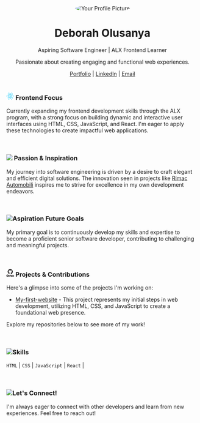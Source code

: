 <div align="center">
  <img src="https://avatars.githubusercontent.com/u/204902484?s=400&u=65d03b06de7c6b8374c1510d5657378c07706c50&v=4" alt="Your Profile Picture" width="150" style="border-radius: 50%;">
  <h1>Deborah Olusanya</h1>
  <p>Aspiring Software Engineer | ALX Frontend Learner</p>
  <p>Passionate about creating engaging and functional web experiences.</p>
  <a href="https://bit.ly/DEBORAHOLUSANYA" target="_blank">Portfolio</a> | 
  <a href="https://www.linkedin.com/in/deborah-olusanya-384156364" target="_blank">LinkedIn</a> | 
  <a href="mailto:deboraholusanya008@gmail.com">Email</a>
</div>

<br />

<h3><img src="https://raw.githubusercontent.com/devicons/devicon/master/icons/react/react-original.svg" alt="React" width="20" height="20"> Frontend Focus</h3>
<p>Currently expanding my frontend development skills through the ALX program, with a strong focus on building dynamic and interactive user interfaces using HTML, CSS, JavaScript, and React. I'm eager to apply these technologies to create impactful web applications.</p>

<br />

<h3><img src="https://raw.githubusercontent.com/devicons/devicon/master/icons/heart/heart-original.svg"> Passion & Inspiration</h3>
<p>My journey into software engineering is driven by a desire to craft elegant and efficient digital solutions. The innovation seen in projects like <a href="https://www.rimac-automobili.com/" target="_blank">Rimac Automobili</a> inspires me to strive for excellence in my own development endeavors.</p>

<br />

<h3><img src="https://raw.githubusercontent.com/devicons/devicon/master/icons/lightbulb/lightbulb-on-outline.svg">Aspiration Future Goals</h3>
<p>My primary goal is to continuously develop my skills and expertise to become a proficient senior software developer, contributing to challenging and meaningful projects.</p>

<br />

<h3><img src="https://raw.githubusercontent.com/devicons/devicon/master/icons/github/github-original-wordmark.svg" alt="Projects" width="20" height="20"> Projects & Contributions</h3>
<p>Here's a glimpse into some of the projects I'm working on:</p>
<ul>
  <li><a href="https://github.com/Currentsparrow/My-first-website" target="_blank">My-first-website</a> - This project represents my initial steps in web development, utilizing HTML, CSS, and JavaScript to create a foundational web presence.</li>
</ul>
<p>Explore my repositories below to see more of my work!</p>

<br />

<h3><img src="https://raw.githubusercontent.com/devicons/devicon/master/icons/computer/computer-original.svg">Skills</h3>
<p>
  <code>HTML</code> | <code>CSS</code> | <code>JavaScript</code> | <code>React</code> |
</p>

<br />

<h3><img src="https://raw.githubusercontent.com/devicons/devicon/master/icons/handshake/handshake-plain.svg">Let's Connect!</h3>
<p>I'm always eager to connect with other developers and learn from new experiences. Feel free to reach out!</p>


